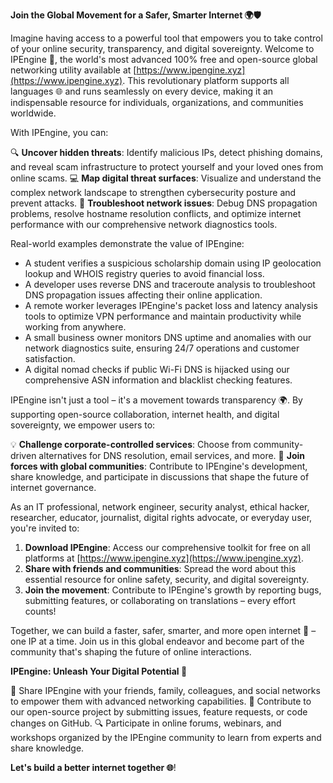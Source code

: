 **Join the Global Movement for a Safer, Smarter Internet 🌍🛡️**

Imagine having access to a powerful tool that empowers you to take control of your online security, transparency, and digital sovereignty. Welcome to IPEngine 📡, the world's most advanced 100% free and open-source global networking utility available at [https://www.ipengine.xyz](https://www.ipengine.xyz). This revolutionary platform supports all languages 🌐 and runs seamlessly on every device, making it an indispensable resource for individuals, organizations, and communities worldwide.

With IPEngine, you can:

🔍 **Uncover hidden threats**: Identify malicious IPs, detect phishing domains, and reveal scam infrastructure to protect yourself and your loved ones from online scams.
💻 **Map digital threat surfaces**: Visualize and understand the complex network landscape to strengthen cybersecurity posture and prevent attacks.
📡 **Troubleshoot network issues**: Debug DNS propagation problems, resolve hostname resolution conflicts, and optimize internet performance with our comprehensive network diagnostics tools.

Real-world examples demonstrate the value of IPEngine:

* A student verifies a suspicious scholarship domain using IP geolocation lookup and WHOIS registry queries to avoid financial loss.
* A developer uses reverse DNS and traceroute analysis to troubleshoot DNS propagation issues affecting their online application.
* A remote worker leverages IPEngine's packet loss and latency analysis tools to optimize VPN performance and maintain productivity while working from anywhere.
* A small business owner monitors DNS uptime and anomalies with our network diagnostics suite, ensuring 24/7 operations and customer satisfaction.
* A digital nomad checks if public Wi-Fi DNS is hijacked using our comprehensive ASN information and blacklist checking features.

IPEngine isn't just a tool – it's a movement towards transparency 🌍. By supporting open-source collaboration, internet health, and digital sovereignty, we empower users to:

💡 **Challenge corporate-controlled services**: Choose from community-driven alternatives for DNS resolution, email services, and more.
👥 **Join forces with global communities**: Contribute to IPEngine's development, share knowledge, and participate in discussions that shape the future of internet governance.

As an IT professional, network engineer, security analyst, ethical hacker, researcher, educator, journalist, digital rights advocate, or everyday user, you're invited to:

1. **Download IPEngine**: Access our comprehensive toolkit for free on all platforms at [https://www.ipengine.xyz](https://www.ipengine.xyz).
2. **Share with friends and communities**: Spread the word about this essential resource for online safety, security, and digital sovereignty.
3. **Join the movement**: Contribute to IPEngine's growth by reporting bugs, submitting features, or collaborating on translations – every effort counts!

Together, we can build a faster, safer, smarter, and more open internet 🚀 – one IP at a time. Join us in this global endeavor and become part of the community that's shaping the future of online interactions.

**IPEngine: Unleash Your Digital Potential 🌟**

📣 Share IPEngine with your friends, family, colleagues, and social networks to empower them with advanced networking capabilities.
👥 Contribute to our open-source project by submitting issues, feature requests, or code changes on GitHub.
🔍 Participate in online forums, webinars, and workshops organized by the IPEngine community to learn from experts and share knowledge.

**Let's build a better internet together 🌐**!